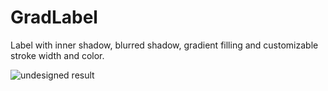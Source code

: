# GradLabel
Label with inner shadow, blurred shadow, gradient filling and customizable stroke width and color.

![undesigned result](https://dl.dropboxusercontent.com/u/19190161/Github/gradLabel1.png)
